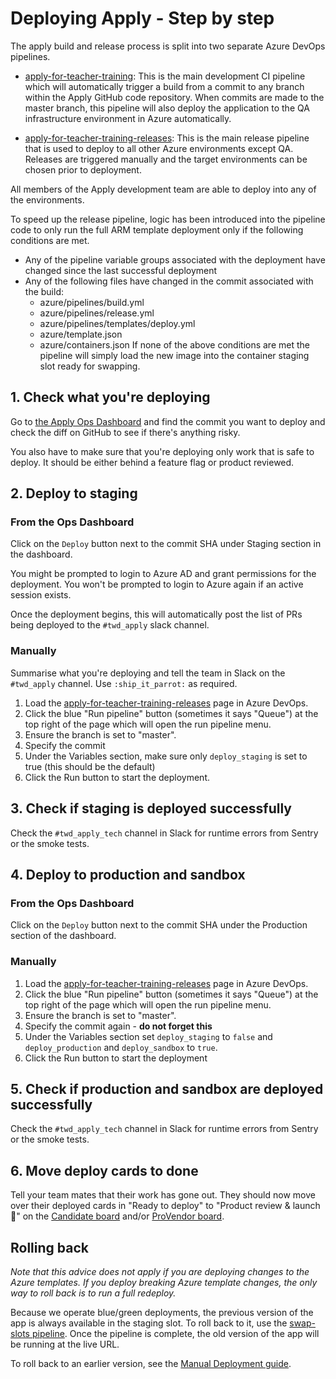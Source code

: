 # Deploying Apply - Step by step

The apply build and release process is split into two separate Azure DevOps pipelines.

- [apply-for-teacher-training](https://dfe-ssp.visualstudio.com/Become-A-Teacher/_build?definitionId=49&_a=summary): This is the main development CI pipeline which will automatically trigger a build from a commit to any branch within the Apply GitHub code repository. When commits are made to the master branch, this pipeline will also deploy the application to the QA infrastructure environment in Azure automatically.

- [apply-for-teacher-training-releases](https://dfe-ssp.visualstudio.com/Become-A-Teacher/_build?definitionId=325&_a=summary): This is the main release pipeline that is used to deploy to all other Azure environments except QA. Releases are triggered manually and the target environments can be chosen prior to deployment.

All members of the Apply development team are able to deploy into any of the environments.

To speed up the release pipeline, logic has been introduced into the pipeline code to only run the full ARM template deployment only if the following conditions are met.
- Any of the pipeline variable groups associated with the deployment have changed since the last successful deployment
- Any of the following files have changed in the commit associated with the build:
  - azure/pipelines/build.yml
  - azure/pipelines/release.yml
  - azure/pipelines/templates/deploy.yml
  - azure/template.json
  - azure/containers.json
If none of the above conditions are met the pipeline will simply load the new image into the container staging slot ready for swapping.

## 1. Check what you're deploying

Go to [the Apply Ops Dashboard](https://apply-ops-dashboard.azurewebsites.net) and find the commit you want to deploy 
and check the diff on GitHub to see if there's anything risky.

You also have to make sure that you're deploying only work that is safe to deploy. It should be either behind a feature flag or product reviewed.

## 2. Deploy to staging

### From the Ops Dashboard
Click on the `Deploy` button next to the commit SHA under Staging section in the dashboard.

You might be prompted to login to Azure AD and grant permissions for the deployment. You won't be prompted to login to Azure again if an active session exists.

Once the deployment begins, this will automatically post the list of PRs being deployed to the `#twd_apply` slack channel.

### Manually
Summarise what you're deploying and tell the team in Slack on the `#twd_apply` channel. Use `:ship_it_parrot:` as required.
1. Load the [apply-for-teacher-training-releases](https://dfe-ssp.visualstudio.com/Become-A-Teacher/_build?definitionId=325&_a=summary) page in Azure DevOps.
1. Click the blue "Run pipeline" button (sometimes it says "Queue") at the top right of the page which will open the run pipeline menu.
1. Ensure the branch is set to "master".
1. Specify the commit
1. Under the Variables section, make sure only `deploy_staging` is set to true (this should be the default)
1. Click the Run button to start the deployment.

## 3. Check if staging is deployed successfully

Check the `#twd_apply_tech` channel in Slack for runtime errors from
Sentry or the smoke tests.

## 4. Deploy to production and sandbox

### From the Ops Dashboard
Click on the `Deploy` button next to the commit SHA under the Production section of the dashboard.

### Manually
1. Load the [apply-for-teacher-training-releases](https://dfe-ssp.visualstudio.com/Become-A-Teacher/_build?definitionId=325&_a=summary) page in Azure DevOps.
1. Click the blue "Run pipeline" button (sometimes it says "Queue") at the top right of the page which will open the run pipeline menu.
1. Ensure the branch is set to "master".
1. Specify the commit again - **do not forget this**
1. Under the Variables section set `deploy_staging` to `false` and `deploy_production` and `deploy_sandbox` to `true`.
1. Click the Run button to start the deployment

## 5. Check if production and sandbox are deployed successfully

Check the `#twd_apply_tech` channel in Slack for runtime errors from
Sentry or the smoke tests.

## 6. Move deploy cards to done

Tell your team mates that their work has gone out. They should now move over their deployed cards in "Ready to deploy" to "Product review & launch 🚀" on the [Candidate board](https://trello.com/b/aRIgjf0y/candidate-team-board) and/or [ProVendor board](https://trello.com/b/5IiPW0Ok/team-board-apply).

## Rolling back

_Note that this advice does not apply if you are deploying changes to the Azure
templates. If you deploy breaking Azure template changes, the only way to roll
back is to run a full redeploy._

Because we operate blue/green deployments, the previous version of the app is
always available in the staging slot. To roll back to it, use the [swap-slots pipeline](swap-slots-pipeline.md).
Once the pipeline is complete, the old version of the app will be running at the live URL.

To roll back to an earlier version, see the [Manual Deployment guide](manual-deployment.md).
